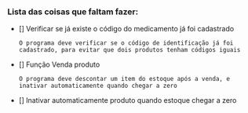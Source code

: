 ### Lista das coisas que faltam fazer:
   - [] Verificar se já existe o código do medicamento já foi cadastrado
        ```
        O programa deve verificar se o código de identificação já foi cadastrado, para evitar que dois produtos tenham códigos iguais
        ```
   - [] Função Venda produto 
        ```
        O programa deve descontar um item do estoque após a venda, e inativar automaticamente quando chegar a zero
        ```
   - [] Inativar automaticamente produto quando estoque chegar a zero
